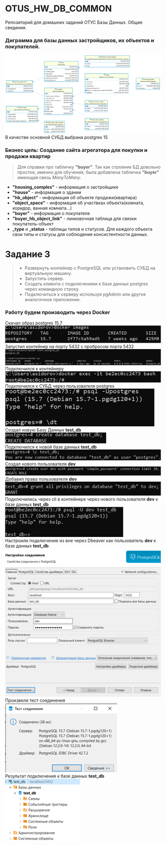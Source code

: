 # OTUS_HW_DB_COMMON
Репозиторий для домашних заданий ОТУС Базы Данных. Общие сведения.

### Диграмма для базы данных застройщиков, их объектов и покупателей.

![диаграмма](https://github.com/sidorovAlexeyTest/OTUS_HW_DB_COMMON/blob/main/img/postgres%20-%20otus_hw_1.png)
В качестве основной СУБД выбрана postgres 15

### Бизнес цель: Создание сайта агрегатора для покупки и продажи квартир
> Для справки про табличку **"buyer"**. Так как строение БД довольно простое, именно для обучения, была добавлена табличка **"buyer"** имеющая связь *ManyToMany*.
* **"housing_complex"** - информация о застройщике
* **"house"** - информация о здании
* **"hb_object"** - информация об объекте продажи(квартира)
* **"object_space"** - информация об участвках объекта(комната, коридор, ванная комната...)
* **"buyer"** - информация о покупателе
* **"buyer_hb_object_link"** - линковочная таблица для связки покупатель-объект
* **_type** и **_status** - таблицы типов и статусов. Для каждого объекта свои типы и статусы для соблюдения консистентности данных.

# Задание 3
> - Развернуть контейнер с PostgreSQL или установить СУБД на виртуальную машину.
> - Запустить сервер.
> - Создать клиента с подключением к базе данных postgres через командную строку.
> - Подключиться к серверу используя pgAdmin или другое аналогичное приложение.

### Работу будем производить через Docker
Скачал образ postgres 15.7
![](./img/hw_3/Скачал%20образ.png)\
Запустил контейнер на порту 5432 с пробросом порта 5432
![](./img/hw_3/Запустил.png)\
Подключился к контейнеру\
![](./img/hw_3/подклучился%20к%20контейнеру.png)\
Подключился к СУБД через пользователя postgres\
![](./img/hw_3/Подключение%20к%20Postgres.png)\
Создал новую Базу Данных **test_db**\
![](./img/hw_3/Создали%20базу%20данных%20test_db.png)\
Подключился к новой базе данных **test_db**\
![](./img/hw_3/коннект%20к%20новой%20базе%20данных.png)\
Создал нового пользователя **dev**\
![](./img/hw_3/Создали%20пользователя.png)\
Добавил права пользователя **dev**\
![](./img/hw_3/Добавили%20права%20пользователю%20dev.png)\
Подключились через cli в контейнере через нового пользователя **dev** к базе данных **test_db**\
![](./img/hw_3/Подключились%20через%20нового%20пользователя.png)\
Настроили подключение из вне через Dbeaver как пользователь **dev** к базе данных **test_db**\
![](./img/hw_3/Настройка%20соединения%20через%20dbeaver.png)\
Произвели тест соединения\
![](./img/hw_3/успешный%20тест%20подключения.png)\
Результат подключения к базе данных **test_db**\
![](./img/hw_3/Можно%20работать.png)

